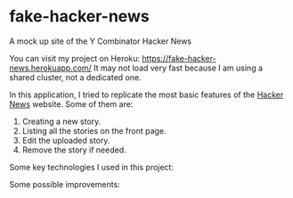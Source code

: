 # fake-hacker-news
A mock up site of the Y Combinator Hacker News

You can visit my project on Heroku: https://fake-hacker-news.herokuapp.com/
It may not load very fast because I am using a shared cluster, not a dedicated one.

In this application, I tried to replicate the most basic features of the [Hacker News](https://news.ycombinator.com/) website. Some of them are:
1. Creating a new story.
2. Listing all the stories on the front page.
3. Edit the uploaded story.
4. Remove the story if needed.

Some key technologies I used in this project:

Some possible improvements:
